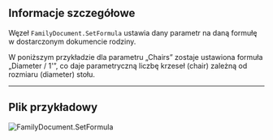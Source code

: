 ## Informacje szczegółowe
Węzeł `FamilyDocument.SetFormula` ustawia dany parametr na daną formułę w dostarczonym dokumencie rodziny.

W poniższym przykładzie dla parametru „Chairs” zostaje ustawiona formuła „Diameter / 1'”, co daje parametryczną liczbę krzeseł (chair) zależną od rozmiaru (diameter) stołu.
___
## Plik przykładowy

![FamilyDocument.SetFormula](./Revit.Application.FamilyDocument.SetFormula_img.jpg)
